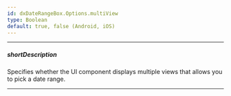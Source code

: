 ```yaml
---
id: dxDateRangeBox.Options.multiView
type: Boolean
default: true, false (Android, iOS)
---
```

---
##### shortDescription
Specifies whether the UI component displays multiple views that allows you to pick a date range.

---
